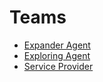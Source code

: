 # Teams

- [Expander Agent](expander-agent.md)
- [Exploring Agent](exploring-agent.md)
- [Service Provider](service-provider.md)
